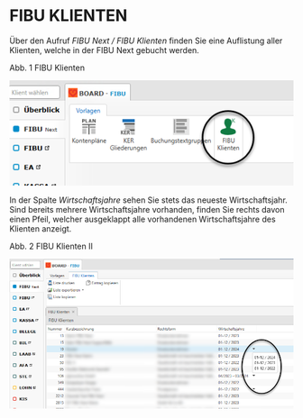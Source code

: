 # FIBU KLIENTEN

Über den Aufruf *FIBU Next / FIBU Klienten* finden Sie eine Auflistung aller Klienten, welche in der FIBU Next gebucht werden.


Abb. 1 FIBU Klienten

![Image](<img/NeuesElement12.png>)


In der Spalte *Wirtschaftsjahre* sehen Sie stets das neueste Wirtschaftsjahr. Sind bereits mehrere Wirtschaftsjahre vorhanden, finden Sie rechts davon einen Pfeil, welcher ausgeklappt alle vorhandenen Wirtschaftsjahre des Klienten anzeigt.


Abb. 2 FIBU Klienten II

![Image](<img/NeuesElement11.png>)

